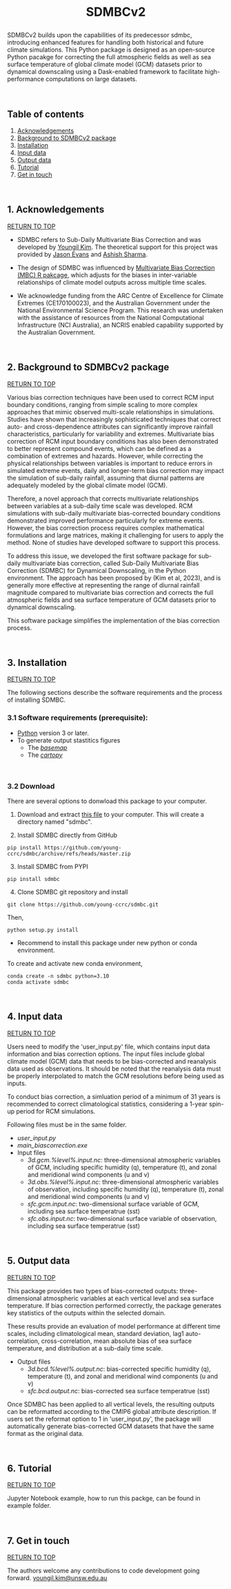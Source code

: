 <a name="toc"></a>
# <p align="center">SDMBCv2</p>

SDMBCv2 builds upon the capabilities of its predecessor sdmbc, introducing enhanced features for handling both historical and future climate simulations. This Python package is designed as an open-source Python pacakge for correcting the full atmospheric fields as well as sea surface temperature of global climate model (GCM) datasets prior to dynamical downscaling using a Dask-enabled framework to facilitate high-performance computations on large datasets.


<br/>

## Table of contents

1. [Acknowledgements](#acknowledgements)
1. [Background to SDMBCv2 package](#background)
1. [Installation](#installing)
1. [Input data](#inputdata)
1. [Output data](#outputdata)
1. [Tutorial](#tutorial)
1. [Get in touch](#getintouch)

<br/>

<a name="acknowledgements"></a>
## 1. Acknowledgements
[RETURN TO TOP](#toc)

* SDMBC refers to Sub-Daily Multivariate Bias Correction and was developed by [Youngil Kim](https://github.com/young-ccrc/). The theoretical support for this project was provided by [Jason Evans](https://www.unsw.edu.au/staff/jason-evans) and [Ashish Sharma](https://www.unsw.edu.au/staff/ashish-sharma).

* The design of SDMBC was influenced by [Multivariate Bias Correction (MBC) R pakcage](https://www.sciencedirect.com/science/article/pii/S1364815217309684#ec-research-data), which adjusts for the biases in inter-variable relationships of climate model outputs across multiple time scales.

* We acknowledge funding from the ARC Centre of Excellence for Climate Extremes (CE170100023), and the Australian Government under the National Environmental Science Program. This research was undertaken with the assistance of resources from the National Computational Infrastructure (NCI Australia), an NCRIS enabled capability supported by the Australian Government.

<br/>

<a name="background"></a>
## 2. Background to SDMBCv2 package
[RETURN TO TOP](#toc)

Various bias correction techniques have been used to correct RCM input boundary conditions, ranging from simple scaling to more complex approaches that mimic observed multi-scale relationships in simulations. Studies have shown that increasingly sophisticated techniques that correct auto- and cross-dependence attributes can significantly improve rainfall characteristics, particularly for variability and extremes. Multivariate bias correction of RCM input boundary conditions has also been demonstrated to better represent compound events, which can be defined as a combination of extremes and hazards. However, while correcting the physical relationships between variables is important to reduce errors in simulated extreme events, daily and longer-term bias correction may impact the simulation of sub-daily rainfall, assuming that diurnal patterns are adequately modeled by the global climate model (GCM).

Therefore, a novel approach that corrects multivariate relationships between variables at a sub-daily time scale was developed. RCM simulations with sub-daily multivariate bias-corrected boundary conditions demonstrated improved performance particularly for extreme events. However, the bias correction process requires complex mathematical formulations and large matrices, making it challenging for users to apply the method. None of studies have developed software to support this process.

To address this issue, we developed the first software package for sub-daily multivariate bias correction, called Sub-Daily Multivariate Bias Correction (SDMBC) for Dynamical Downscaling, in the Python environment. The approach has been proposed by (Kim et al, 2023), and is generally more effective at representing the range of diurnal rainfall magnitude compared to multivariate bias correction and corrects the full atmospheric fields and sea surface temperature of GCM datasets prior to dynamical downscaling.

This software package simplifies the implementation of the bias correction process.

<br/>

<a name="installing"></a>
## 3. Installation
[RETURN TO TOP](#toc)

The following sections describe the software requirements and the process of installing SDMBC.

### 3.1 Software requirements (prerequisite):
* [Python](https://www.python.org/downloads/) version 3 or later.
* To generate output stastitics figures
   * The [*basemap*](https://matplotlib.org/basemap/users/installing.html)
   * The [*cartopy*](https://scitools.org.uk/cartopy/docs/latest/installing.html)

<br/>

### 3.2 Download
There are several options to donwload this package to your computer.

1. Download and extract [this file](https://github.com/young-ccrc/sdmbc/archive/refs/heads/master.zip) to your computer.
   This will create a directory named "sdmbc".

2. Install SDMBC directly from GitHub
```
pip install https://github.com/young-ccrc/sdmbc/archive/refs/heads/master.zip
```

3. Install SDMBC from PYPI
```
pip install sdmbc
```

4. Clone SDMBC git repository and install
```
git clone https://github.com/young-ccrc/sdmbc.git
```
Then,
```
python setup.py install
```

* Recommend to install this package under new python or conda environment.

To create and activate new conda environment,
```
conda create -n sdmbc python=3.10
conda activate sdmbc
```

<br/>

<a name="inputdata"></a>
## 4. Input data
[RETURN TO TOP](#toc)

Users need to modify the 'user_input.py' file, which contains input data information and bias correction options. The input files include global climate model (GCM) data that needs to be bias-corrected and reanalysis data used as observations. It should be noted that the reanalysis data must be properly interpolated to match the GCM resolutions before being used as inputs.

To conduct bias correction, a simluation period of a minimum of 31 years is recommended to correct climatological statistics, considering a 1-year spin-up period for RCM simulations.

Following files must be in the same folder.

* *user_input.py*
* *main_biascorrection.exe*
* Input files
   * *3d.gcm.%level%.input.nc*: three-dimensional atmospheric variables of GCM, including specific humidity (q), temperature (t), and zonal and meridional wind components (u and v)
   * *3d.obs.%level%.input.nc*: three-dimensional atmospheric variables of observation, including specific humidity (q), temperature (t), zonal and meridional wind components (u and v)
   * *sfc.gcm.input.nc*: two-dimensional surface variable of GCM, including sea surface temperatrue (sst)
   * *sfc.obs.input.nc*: two-dimensional surface variable of observation, including sea surface temperatrue (sst)


<br/>

<a name="outputdata"></a>
## 5. Output data
[RETURN TO TOP](#toc)

This package provides two types of bias-corrected outputs: three-dimensional atmospheric variables at each vertical level and sea surface temperature. If bias correction performed correctly, the package generates key statistics of the outputs within the selected domain.

These results provide an evaluation of model performance at different time scales, including climatological mean, standard deviation, lag1 auto-correlation, cross-correlation, mean absolute bias of sea surface temperature, and distribution at a sub-daily time scale.

* Output files
   * *3d.bcd.%level%.output.nc*: bias-corrected specific humidity (q), temperature (t), and zonal and meridional wind components (u and v)
   * *sfc.bcd.output.nc*: bias-corrected sea surface temperatrue (sst)

Once SDMBC has been applied to all vertical levels, the resulting outputs can be reformatted according to the CMIP6 global attribute description. If users set the reformat option to 1 in 'user_input.py', the package will automatically generate bias-corrected GCM datasets that have the same format as the original data.

<br/>

<a name="tutorial"></a>
## 6. Tutorial
[RETURN TO TOP](#toc)

Jupyter Notebook example, how to run this packge, can be found in example folder.

<br/>

<a name="getintouch"></a>
## 7. Get in touch
[RETURN TO TOP](#toc)

The authors welcome any contributions to code development going forward. youngil.kim@unsw.edu.au

<br/>
